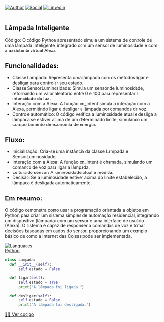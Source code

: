 [![Author](https://img.shields.io/badge/Dev-Nadi%20Duno-blueviolet%20)](https://portfolio-nadi.vercel.app/)
[![Social](https://img.shields.io/twitter/follow/nadiduno?label=%40nadiduno&style=social)](https://twitter.com/nadiduno)
[![Linkedin](https://img.shields.io/badge/in-Nadi%20Duno-blue)](https://www.linkedin.com/in/nadiduno/)
<br />
<br />

## Lâmpada Inteligente

Código: O código Python apresentado simula um sistema de controle de uma lâmpada inteligente, integrado com um sensor de luminosidade e com a assistente virtual Alexa.

## Funcionalidades:

* Classe Lampada: Representa uma lâmpada com os métodos ligar e desligar para controlar seu estado.
* Classe SensorLuminosidade: Simula um sensor de luminosidade, retornando um valor aleatório entre 0 e 100 para representar a intensidade da luz.
* Interação com a Alexa: A função on_intent simula a interação com a Alexa, permitindo ligar e desligar a lâmpada por comandos de voz.
* Controle automático: O código verifica a luminosidade atual e desliga a lâmpada se estiver acima de um determinado limite, simulando um comportamento de economia de energia.

## Fluxo:

* Inicialização: Cria-se uma instância da classe Lampada e SensorLuminosidade.
* Interação com a Alexa: A função on_intent é chamada, simulando um comando de voz para ligar a lâmpada.
* Leitura do sensor: A luminosidade atual é medida.
* Decisão: Se a luminosidade estiver acima do limite estabelecido, a lâmpada é desligada automaticamente.

## Em resumo:

O código demonstra como usar a programação orientada a objetos em Python para criar um sistema simples de automação residencial, integrando um dispositivo (lâmpada) com um sensor e uma interface de usuário (Alexa). O sistema é capaz de responder a comandos de voz e tomar decisões baseadas em dados do sensor, proporcionando um exemplo básico de como a Internet das Coisas pode ser implementada.

![Languages](https://img.shields.io/badge/%3C%2F%3E-languages-lightgrey)<br/>
[Python](https://www.python.org/)
<br/>

```Python
class Lampada:
  def __init__(self):
      self.estado = False

  def ligar(self):
      self.estado = True
      print("A lâmpada foi ligada.")

  def desligar(self):
      self.estado = False
      print("A lâmpada foi desligada.")
```
[👩‍💻 Ver codigo](https://github.com/nadiduno/LampPoo/blob/main/main.py)